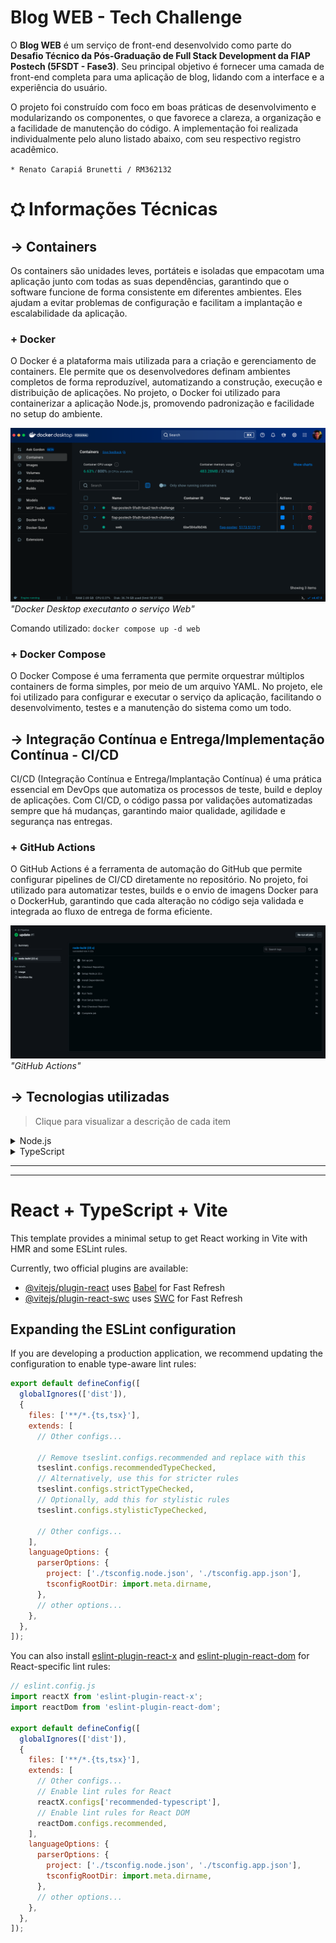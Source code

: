 # Blog WEB - Tech Challenge

O **Blog WEB** é um serviço de front-end desenvolvido como parte do **Desafio Técnico da Pós-Graduação de Full Stack Development da FIAP Postech (5FSDT - Fase3)**. Seu principal objetivo é fornecer uma camada de front-end completa para uma aplicação de blog, lidando com a interface e a experiência do usuário.

O projeto foi construído com foco em boas práticas de desenvolvimento e modularizando os componentes, o que favorece a clareza, a organização e a facilidade de manutenção do código. A implementação foi realizada individualmente pelo aluno listado abaixo, com seu respectivo registro acadêmico.

`* Renato Carapiá Brunetti / RM362132`

# ⛭ Informações Técnicas

## → Containers

Os containers são unidades leves, portáteis e isoladas que empacotam uma aplicação junto com todas as suas dependências, garantindo que o software funcione de forma consistente em diferentes ambientes. Eles ajudam a evitar problemas de configuração e facilitam a implantação e escalabilidade da aplicação.

### + Docker

O Docker é a plataforma mais utilizada para a criação e gerenciamento de containers. Ele permite que os desenvolvedores definam ambientes completos de forma reproduzível, automatizando a construção, execução e distribuição de aplicações. No projeto, o Docker foi utilizado para containerizar a aplicação Node.js, promovendo padronização e facilidade no setup do ambiente.

![Docker Desktop executanto o serviço Web!](/public/images/docker-desktop-web.png 'Docker Desktop executanto o serviço Web') _"Docker Desktop executanto o serviço Web"_

Comando utilizado: `docker compose up -d web`

### + Docker Compose

O Docker Compose é uma ferramenta que permite orquestrar múltiplos containers de forma simples, por meio de um arquivo YAML. No projeto, ele foi utilizado para configurar e executar o serviço da aplicação, facilitando o desenvolvimento, testes e a manutenção do sistema como um todo.

## → Integração Contínua e Entrega/Implementação Contínua - CI/CD

CI/CD (Integração Contínua e Entrega/Implantação Contínua) é uma prática essencial em DevOps que automatiza os processos de teste, build e deploy de aplicações. Com CI/CD, o código passa por validações automatizadas sempre que há mudanças, garantindo maior qualidade, agilidade e segurança nas entregas.

### + GitHub Actions

O GitHub Actions é a ferramenta de automação do GitHub que permite configurar pipelines de CI/CD diretamente no repositório. No projeto, foi utilizado para automatizar testes, builds e o envio de imagens Docker para o DockerHub, garantindo que cada alteração no código seja validada e integrada ao fluxo de entrega de forma eficiente.

![GitHub Actions!](/public/images/github-actions.png 'GitHub Actions') _"GitHub Actions"_

## → Tecnologias utilizadas

> Clique para visualizar a descrição de cada item

<details>
  <summary>Node.js</summary>
  Um ambiente de execução JavaScript assíncrono e baseado em eventos. Ele permite a construção de aplicações de rede escaláveis e de alta performance, sendo a base para o desenvolvimento do back-end da API.
</details>
<details>
  <summary>TypeScript</summary>
  Uma superset do JavaScript que adiciona tipagem estática opcional. Ele melhora a manutenibilidade, a legibilidade e a confiabilidade do código, detectando erros de forma antecipada e facilitando o desenvolvimento em equipe.
</details>

---

---

# React + TypeScript + Vite

This template provides a minimal setup to get React working in Vite with HMR and some ESLint rules.

Currently, two official plugins are available:

- [@vitejs/plugin-react](https://github.com/vitejs/vite-plugin-react/blob/main/packages/plugin-react) uses [Babel](https://babeljs.io/) for Fast Refresh
- [@vitejs/plugin-react-swc](https://github.com/vitejs/vite-plugin-react/blob/main/packages/plugin-react-swc) uses [SWC](https://swc.rs/) for Fast Refresh

## Expanding the ESLint configuration

If you are developing a production application, we recommend updating the configuration to enable type-aware lint rules:

```js
export default defineConfig([
  globalIgnores(['dist']),
  {
    files: ['**/*.{ts,tsx}'],
    extends: [
      // Other configs...

      // Remove tseslint.configs.recommended and replace with this
      tseslint.configs.recommendedTypeChecked,
      // Alternatively, use this for stricter rules
      tseslint.configs.strictTypeChecked,
      // Optionally, add this for stylistic rules
      tseslint.configs.stylisticTypeChecked,

      // Other configs...
    ],
    languageOptions: {
      parserOptions: {
        project: ['./tsconfig.node.json', './tsconfig.app.json'],
        tsconfigRootDir: import.meta.dirname,
      },
      // other options...
    },
  },
]);
```

You can also install [eslint-plugin-react-x](https://github.com/Rel1cx/eslint-react/tree/main/packages/plugins/eslint-plugin-react-x) and [eslint-plugin-react-dom](https://github.com/Rel1cx/eslint-react/tree/main/packages/plugins/eslint-plugin-react-dom) for React-specific lint rules:

```js
// eslint.config.js
import reactX from 'eslint-plugin-react-x';
import reactDom from 'eslint-plugin-react-dom';

export default defineConfig([
  globalIgnores(['dist']),
  {
    files: ['**/*.{ts,tsx}'],
    extends: [
      // Other configs...
      // Enable lint rules for React
      reactX.configs['recommended-typescript'],
      // Enable lint rules for React DOM
      reactDom.configs.recommended,
    ],
    languageOptions: {
      parserOptions: {
        project: ['./tsconfig.node.json', './tsconfig.app.json'],
        tsconfigRootDir: import.meta.dirname,
      },
      // other options...
    },
  },
]);
```
